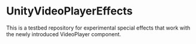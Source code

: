 UnityVideoPlayerEffects
==================

This is a testbed repository for experimental special effects that work with
the newly introduced VideoPlayer component.


